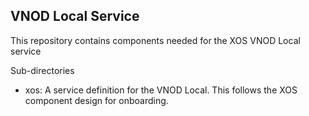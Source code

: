 ## VNOD Local Service

This repository contains components needed for the XOS VNOD Local service

Sub-directories

* xos: A service definition for the VNOD Local. This follows the XOS component design for onboarding.

